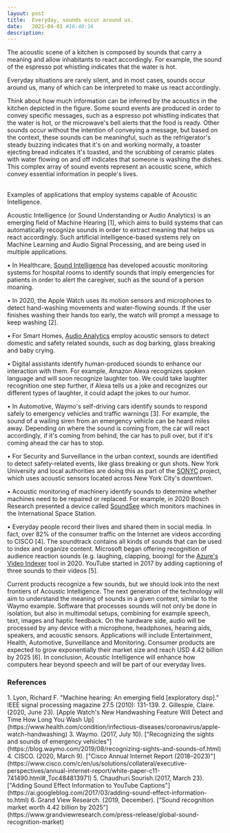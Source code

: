 ```yaml
---
layout: post
title:  Everyday, sounds occur around us.
date:   2021-04-01 #16:40:16
description:
---
```


<!--
Jean shorts raw denim Vice normcore, art party High Life PBR skateboard stumptown vinyl kitsch. Four loko meh 8-bit, tousled banh mi tilde forage Schlitz dreamcatcher twee 3 wolf moon. Chambray asymmetrical paleo salvia, sartorial umami four loko master cleanse drinking vinegar brunch. <a href="https://www.pinterest.com" target="blank">Pinterest</a> DIY authentic Schlitz, hoodie Intelligentsia butcher trust fund brunch shabby chic Kickstarter forage flexitarian. Direct trade <a href="https://en.wikipedia.org/wiki/Cold-pressed_juice" target="blank">cold-pressed</a> meggings stumptown plaid, pop-up taxidermy. Hoodie XOXO fingerstache scenester Echo Park. Plaid ugh Wes Anderson, freegan pug selvage fanny pack leggings pickled food truck DIY irony Banksy.

#### Hipster list
<ul>
    <li>brunch</li>
    <li>fixie</li>
    <li>raybans</li>
    <li>messenger bag</li>
</ul>

Hoodie Thundercats retro, tote bag 8-bit Godard craft beer gastropub. Truffaut Tumblr taxidermy, raw denim Kickstarter sartorial dreamcatcher. Quinoa chambray slow-carb salvia readymade, bicycle rights 90's yr typewriter selfies letterpress cardigan vegan.

<hr>

Pug heirloom High Life vinyl swag, single-origin coffee four dollar toast taxidermy reprehenderit fap distillery master cleanse locavore. Est anim sapiente leggings Brooklyn ea. Thundercats locavore excepteur veniam eiusmod. Raw denim Truffaut Schlitz, migas sapiente Portland VHS twee Bushwick Marfa typewriter retro id keytar.

<blockquote>
    We do not grow absolutely, chronologically. We grow sometimes in one dimension, and not in another, unevenly. We grow partially. We are relative. We are mature in one realm, childish in another.
    —Anais Nin
</blockquote>
-->

<div class="row">
    <div class="col-sm mt-3 mt-md-0">
        <img class="img-fluid rounded z-depth-1" src="{{ '/assets/img/kitchen.jpg' | relative_url }}" alt="" title="example image"/>
    </div>
</div>
<div class="caption">
    The acoustic scene of a kitchen is composed by sounds that carry a meaning and allow inhabitants to react accordingly. For example, the sound of the espresso pot whistling indicates that the water is hot.
</div>


Everyday situations are rarely silent, and in most cases, sounds occur around us, many of which can be interpreted to make us react accordingly.
<br>

Think about how much information can be inferred by the acoustics in the kitchen depicted in the figure. Some sound events are produced in order to convey specific messages, such as a espresso pot whistling indicates that the water is hot, or the microwave's bell alerts that the food is ready. Other sounds occur without the intention of conveying a message, but based on the context, these sounds can be meaningful, such as the refrigerator's steady buzzing indicates that it's on and working normally, a toaster ejecting bread indicates it's toasted, and the scrubbing of ceramic plates with water flowing on and off indicates that someone is washing the dishes. This complex array of sound events represent an acoustic scene, which convey essential information in people's lives.
<br><br>

<div class="row">
    <div class="col-sm mt-3 mt-md-0">
        <img class="img-fluid rounded z-depth-1" src="{{ '/assets/img/applications.png' | relative_url }}" alt="" title="example image"/>
    </div>
</div>
<div class="caption">
  Examples of applications that employ systems capable of Acoustic Intelligence.
</div>

 Acoustic Intelligence (or Sound Understanding or Audio Analytics) is an emerging field of Machine Hearing [1], which aims to build systems that can automatically recognize sounds in order to extract meaning that helps us react accordingly. Such artificial intelligence-based systems rely on Machine Learning and Audio Signal Processing, and are being used in multiple applications.

•	In Healthcare, [Sound Intelligence](https://www.soundintel.com/) has developed acoustic monitoring systems for hospital rooms to identify sounds that imply emergencies for patients in order to alert the caregiver, such as the sound of a person moaning.

•	In 2020, the Apple Watch uses its motion sensors and microphones to detect hand-washing movements and water-flowing sounds. If the user finishes washing their hands too early, the watch will prompt a message to keep washing [2].

•	For Smart Homes, [Audio Analytics](https://www.audioanalytic.com/) employ acoustic sensors to detect domestic and safety related sounds, such as dog barking, glass breaking and baby crying.

•	Digital assistants identify human-produced sounds to enhance our interaction with them. For example, Amazon Alexa recognizes spoken language and  will soon recognize laughter too. We could take laughter recognition one step further, if Alexa tells us a joke and recognizes our different types of laughter, it could adapt the jokes to our humor.

•	In Automotive, Waymo's self-driving cars identify sounds to respond safely to emergency vehicles and traffic warnings [3]. For example, the sound of a wailing siren from an emergency vehicle can be heard miles away. Depending on where the sound is coming from, the car will react accordingly, if it's coming from behind, the car has to pull over, but if it's coming ahead the car has to stop.

•	For Security and Surveillance in the urban context, sounds are identified to detect safety-related events, like glass breaking or gun shots. New York University and local authorities are doing this as part of the [SONYC](https://wp.nyu.edu/sonyc/) project, which uses acoustic sensors located across New York City's downtown.

•	Acoustic monitoring of machinery identify sounds to determine whether machines need to be repaired or replaced. For example, in 2020 Bosch Research presented a device called [SoundSee](https://www.bosch.com/stories/acoustic-sensors/) which monitors machines in the International Space Station.

•	Everyday people record their lives and shared them in social media. In fact, over 82% of the consumer traffic on the Internet are videos according to CISCO [4]. The soundtrack contains all kinds of sounds that can be used to index and organize content. Microsoft began offering recognition of audience reaction sounds (e.g. laughing, clapping, booing) for the [Azure's Video Indexer](https://azure.microsoft.com/en-us/services/media-services/video-indexer/) tool in 2020. YouTube started in 2017 by adding captioning of three sounds to their videos [5].

Current products recognize a few sounds, but we should look into the next frontiers of Acoustic Intelligence. The next generation of the technology will aim to understand the meaning of sounds in a given context, similar to the Waymo example. Software that processes sounds will not only be done in isolation, but also in multimodal setups, combining for example speech, text, images and haptic feedback. On the hardware side, audio will be processed by any device with a microphone, headphones, hearing aids, speakers, and acoustic sensors. Applications will include Entertainment, Health, Automotive, Surveillance and Monitoring. Consumer products are expected to grow exponentially their market size and reach USD 4.42 billion by 2025 [6]. In conclusion, Acoustic Intelligence will enhance how computers hear beyond speech and will be part of our everyday lives.

<h3>References</h3>
1. Lyon, Richard F. "Machine hearing: An emerging field [exploratory dsp]." IEEE signal processing magazine 27.5 (2010): 131-139.
2. Gillespie, Claire. (2020, June 23). [Apple Watch's New Handwashing Feature Will Detect and Time How Long You Wash Up](https://www.health.com/condition/infectious-diseases/coronavirus/apple-watch-handwashing)
3. Waymo. (2017, July 10). ["Recognizing the sights and sounds of emergency vehicles"](https://blog.waymo.com/2019/08/recognizing-sights-and-sounds-of.html)
4. CISCO. (2020, March 9). ["Cisco Annual Internet Report (2018–2023)"](https://www.cisco.com/c/en/us/solutions/collateral/executive-perspectives/annual-internet-report/white-paper-c11-741490.html#_Toc484813971)
5. Chaudhuri Sourish.(2017, March 23).  ["Adding Sound Effect Information to YouTube Captions"](https://ai.googleblog.com/2017/03/adding-sound-effect-information-to.html)
6. Grand View Research. (2019, December). [“Sound recognition market worth 4.42 billion by 2025”](https://www.grandviewresearch.com/press-release/global-sound-recognition-market)
